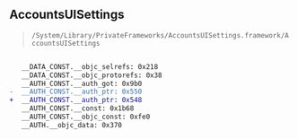## AccountsUISettings

> `/System/Library/PrivateFrameworks/AccountsUISettings.framework/AccountsUISettings`

```diff

   __DATA_CONST.__objc_selrefs: 0x218
   __DATA_CONST.__objc_protorefs: 0x38
   __AUTH_CONST.__auth_got: 0x9b0
-  __AUTH_CONST.__auth_ptr: 0x550
+  __AUTH_CONST.__auth_ptr: 0x548
   __AUTH_CONST.__const: 0x1b68
   __AUTH_CONST.__objc_const: 0xfe0
   __AUTH.__objc_data: 0x370

```
